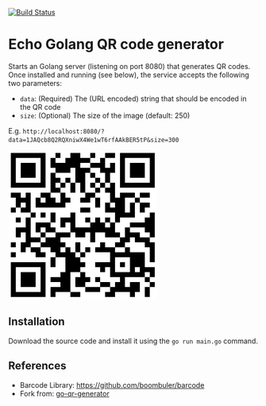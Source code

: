[![Build Status](https://travis-ci.org/samwierema/go-qr-generator.svg?branch=master)](https://travis-ci.org/samwierema/go-qr-generator)

# Echo Golang QR code generator
Starts an Golang server (listening on port 8080) that generates QR codes. Once installed and running (see below), the service accepts the following two parameters:
* ```data```: (Required) The (URL encoded) string that should be encoded in the QR code
* ```size```: (Optional) The size of the image (default: 250)

E.g. ```http://localhost:8080/?data=1JAQcb8Q2RQXniwX4We1wT6rfAAkBER5tP&size=300```


![QR Code](./qr.png "QR Code")

## Installation
Download the source code and install it using the `go run main.go` command.

## References
* Barcode Library: https://github.com/boombuler/barcode
* Fork from: [go-qr-generator](https://github.com/samwierema/go-qr-generator)
